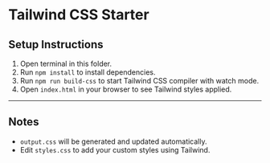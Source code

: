# Tailwind CSS Starter

## Setup Instructions

1. Open terminal in this folder.
2. Run `npm install` to install dependencies.
3. Run `npm run build-css` to start Tailwind CSS compiler with watch mode.
4. Open `index.html` in your browser to see Tailwind styles applied.

---

## Notes

- `output.css` will be generated and updated automatically.
- Edit `styles.css` to add your custom styles using Tailwind.
